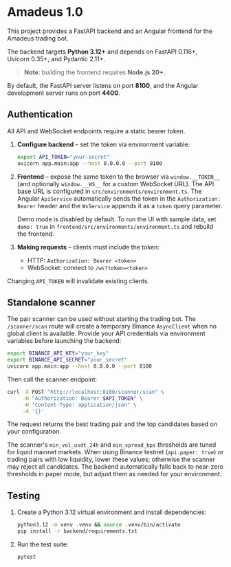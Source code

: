 # Amadeus 1.0

This project provides a FastAPI backend and an Angular frontend for the Amadeus trading bot.

The backend targets **Python 3.12+** and depends on FastAPI 0.116+, Uvicorn 0.35+, and
Pydantic 2.11+.

> **Note**: building the frontend requires **Node.js 20+**.

By default, the FastAPI server listens on port **8100**, and the Angular development server runs on port **4400**.

## Authentication

All API and WebSocket endpoints require a static bearer token.

1. **Configure backend** – set the token via environment variable:
   ```bash
   export API_TOKEN="your-secret"
   uvicorn app.main:app --host 0.0.0.0 --port 8100
   ```

2. **Frontend** – expose the same token to the browser via `window.__TOKEN__` (and optionally `window.__WS__` for a custom WebSocket URL). The API base URL is configured in `src/environments/environment.ts`. The Angular `ApiService` automatically sends the token in the `Authorization: Bearer` header and the `WsService` appends it as a `token` query parameter.

   Demo mode is disabled by default. To run the UI with sample data, set `demo: true` in `frontend/src/environments/environment.ts` and rebuild the frontend.

3. **Making requests** – clients must include the token:
   - HTTP: `Authorization: Bearer <token>`
   - WebSocket: connect to `/ws?token=<token>`

Changing `API_TOKEN` will invalidate existing clients.

## Standalone scanner

The pair scanner can be used without starting the trading bot. The `/scanner/scan` route will
create a temporary Binance `AsyncClient` when no global client is available. Provide your API
credentials via environment variables before launching the backend:

```bash
export BINANCE_API_KEY="your_key"
export BINANCE_API_SECRET="your_secret"
uvicorn app.main:app --host 0.0.0.0 --port 8100
```

Then call the scanner endpoint:

```bash
curl -X POST "http://localhost:8100/scanner/scan" \
     -H "Authorization: Bearer $API_TOKEN" \
     -H "Content-Type: application/json" \
     -d '{}'
```

The request returns the best trading pair and the top candidates based on your configuration.

The scanner's `min_vol_usdt_24h` and `min_spread_bps` thresholds are tuned for
liquid mainnet markets. When using Binance testnet (`api.paper: true`) or
trading pairs with low liquidity, lower these values; otherwise the scanner may
reject all candidates. The backend automatically falls back to near-zero
thresholds in paper mode, but adjust them as needed for your environment.

## Testing

1. Create a Python 3.12 virtual environment and install dependencies:
   ```bash
   python3.12 -m venv .venv && source .venv/bin/activate
   pip install -r backend/requirements.txt
   ```
2. Run the test suite:
   ```bash
   pytest
   ```
